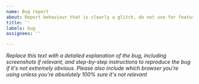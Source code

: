 ```yaml
---
name: Bug report
about: Report behaviour that is clearly a glitch, do not use for feature request
title: ''
labels: bug
assignees: ''

---
```


*Replace this text with a detailed explanation of the bug, including screenshots if relevant, and step-by-step instructions to reproduce the bug if it's not extremely obvious. Please also include which browser you're using unless you're absolutely 100% sure it's not relevant*
